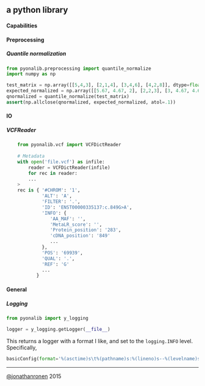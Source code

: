 ## a python library

#### Capabilities

#### Preprocessing

##### Quantile normalization
```python
from pyonalib.preprocessing import quantile_normalize
import numpy as np

test_matrix = np.array([[5,4,3], [2,1,4], [3,4,6], [4,2,8]], dtype=float)
expected_normalized = np.array([[5.67, 4.67, 2], [2,2,3], [3, 4.67, 4.67], [4.67, 3, 5.67]])
qnormalized = quantile_normalize(test_matrix)
assert(np.allclose(qnormalized, expected_normalized, atol=.1))
```

#### IO

##### VCFReader
```python
    from pyonalib.vcf import VCFDictReader
    
    # Metadata
    with open('file.vcf') as infile:
        reader = VCFDictReader(infile)
        for rec in reader:
        ...
    >
    rec is { '#CHROM': '1',
             'ALT': 'A',
             'FILTER': '.',
             'ID': 'ENST00000335137:c.849G>A',
             'INFO': {
                'AA_MAF': '',
                'MetaLR_score': '',
                'Protein_position': '283',
                'cDNA_position': '849'
                ...
             },
             'POS': '69939',
             'QUAL': '.',
             'REF': 'G'
             ...
           }
```

#### General

##### Logging
```python
from pyonalib import y_logging

logger = y_logging.getLogger(__file__)
```
This returns a logger with a format I like, and set to the `logging.INFO` level. Specifically,
```python
basicConfig(format='%(asctime)s\t%(pathname)s:%(lineno)s--%(levelname)s: %(message)s', level=INFO)
```


---------------------
[@jonathanronen](https://github.com/@jonathanronen) 2015

